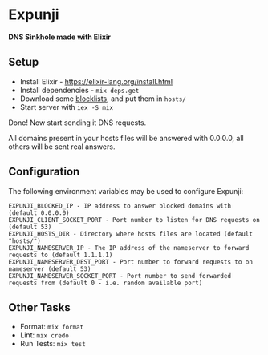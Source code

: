 # Expunji

**DNS Sinkhole made with Elixir**

## Setup
* Install Elixir - https://elixir-lang.org/install.html
* Install dependencies - `mix deps.get`
* Download some [blocklists](https://github.com/topics/blocklist), and put them in `hosts/`
* Start server with `iex -S mix`

Done! Now start sending it DNS requests.

All domains present in your hosts files will be answered with 0.0.0.0, all others will be sent real answers.

## Configuration
The following environment variables may be used to configure Expunji:
```
EXPUNJI_BLOCKED_IP - IP address to answer blocked domains with (default 0.0.0.0)
EXPUNJI_CLIENT_SOCKET_PORT - Port number to listen for DNS requests on (default 53)
EXPUNJI_HOSTS_DIR - Directory where hosts files are located (default "hosts/")
EXPUNJI_NAMESERVER_IP - The IP address of the nameserver to forward requests to (default 1.1.1.1)
EXPUNJI_NAMESERVER_DEST_PORT - Port number to forward requests to on nameserver (default 53)
EXPUNJI_NAMESERVER_SOCKET_PORT - Port number to send forwarded requests from (default 0 - i.e. random available port)
```

## Other Tasks
* Format: `mix format`
* Lint: `mix credo`
* Run Tests: `mix test`
